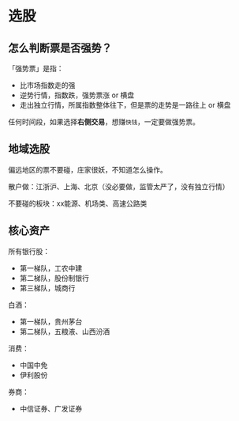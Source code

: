 # 选股

## 怎么判断票是否强势？

「强势票」是指：

- 比市场指数走的强
- 逆势行情，指数跌，强势票涨 or 横盘
- 走出独立行情，所属指数整体往下，但是票的走势是一路往上 or 横盘

任何时间段，如果选择**右侧交易**，想赚`快钱`，一定要做强势票。

## 地域选股

偏远地区的票不要碰，庄家很妖，不知道怎么操作。

散户做：江浙沪、上海、北京（没必要做，监管太严了，没有独立行情）

不要碰的板块：xx能源、机场类、高速公路类

## 核心资产

所有银行股：

- 第一梯队，工农中建
- 第二梯队，股份制银行
- 第三梯队，城商行

白酒：

- 第一梯队，贵州茅台
- 第二梯队，五粮液、山西汾酒

消费：

- 中国中免
- 伊利股份

券商：

- 中信证券、广发证券


